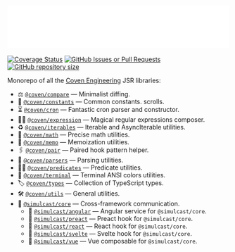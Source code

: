 <img src="./logo.svg" height="96" />

[![Coverage Status](https://img.shields.io/codecov/c/github/covenengineering/libraries?style=for-the-badge&logo=Codecov&label=Coverage&labelColor=%23354a57&color=%23c87)](https://app.codecov.io/github/covenengineering/libraries?branch=main)
[![GitHub Issues or Pull Requests](https://img.shields.io/github/issues/covenengineering/libraries?style=for-the-badge&logo=GitHub&label=Open%20Issues&labelColor=%23000&color=%23c87)](https://github.com/covenengineering/libraries/issues/)
[![GitHub repository size](https://img.shields.io/github/repo-size/covenengineering/libraries?style=for-the-badge&logo=GitHub&label=Repository%20Size&labelColor=%23000&color=%23c87)](https://github.com/covenengineering/libraries/)

Monorepo of all the [Coven Engineering](https://coven.engineering) JSR
libraries:

- ⚖️ [`@coven/compare`](https://coven.to/compare) — Minimalist diffing.
- 🧱 [`@coven/constants`](https://coven.to/constants) — Common constants.
  scrolls.
- ⏳ [`@coven/cron`](https://coven.to/cron) — Fantastic cron parser and
  constructor.
- 🧙‍♀️ [`@coven/expression`](https://coven.to/expression) — Magical regular
  expressions composer.
- ♻️ [`@coven/iterables`](https://coven.to/iterables) — Iterable and
  AsyncIterable utilities.
- 🧮 [`@coven/math`](https://coven.to/math) — Precise math utilities.
- 💾 [`@coven/memo`](https://coven.to/memo) — Memoization utilities.
- 🖇️ [`@coven/pair`](https://coven.to/pair) — Paired hook pattern helper.
- 💫 [`@coven/parsers`](https://coven.to/parsers) — Parsing utilities.
- 🕵️‍♀️ [`@coven/predicates`](https://coven.to/predicates) — Predicate utilities.
- 🌈 [`@coven/terminal`](https://coven.to/terminal) — Terminal ANSI colors
  utilities.
- 🏷️ [`@coven/types`](https://coven.to/types) — Collection of TypeScript types.
- 🛠️ [`@coven/utils`](https://coven.to/utils) — General utilities.
- 📡 [`@simulcast/core`](https://simulcast.coven.to/core) — Cross-framework
  communication.
  - 📡 [`@simulcast/angular`](https://simulcast.coven.to/angular) — Angular
    service for `@simulcast/core`.
  - 📡 [`@simulcast/preact`](https://simulcast.coven.to/preact) — Preact hook
    for `@simulcast/core`.
  - 📡 [`@simulcast/react`](https://simulcast.coven.to/react) — React hook for
    `@simulcast/core`.
  - 📡 [`@simulcast/svelte`](https://simulcast.coven.to/svelte) — Svelte hook
    for `@simulcast/core`.
  - 📡 [`@simulcast/vue`](https://simulcast.coven.to/vue) — Vue composable for
    `@simulcast/core`.
